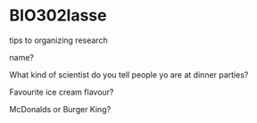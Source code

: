 # BIO302lasse
tips to organizing research

name?

What kind of scientist do you tell people yo are at dinner parties?

Favourite ice cream flavour?

McDonalds or Burger King?
